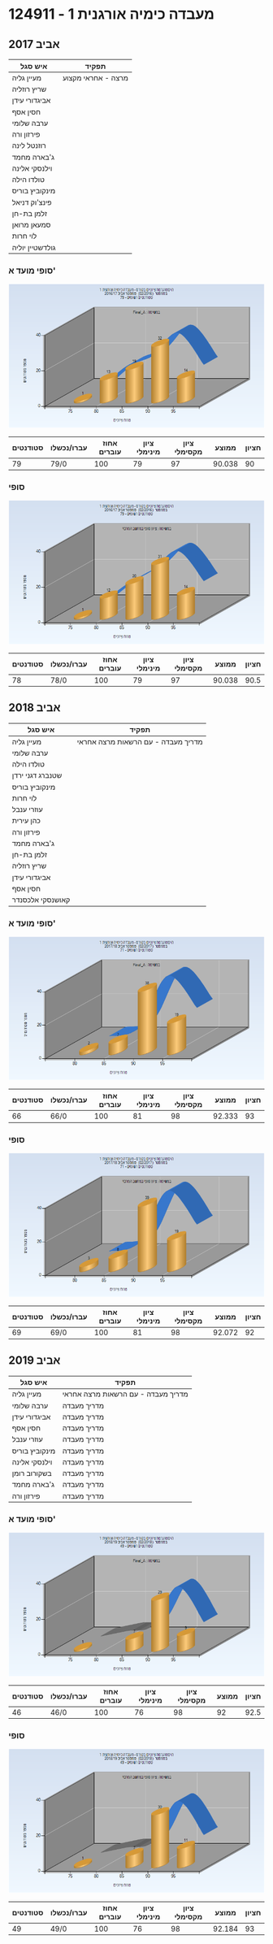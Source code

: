 # 124911 - מעבדה כימיה אורגנית 1

## אביב 2017

| איש סגל | תפקיד |
| ---- | ---- |
| מעיין גליה | מרצה - אחראי מקצוע |
| שריץ רוזליה |  |
| אביגדורי עידן |  |
| חסין אסף |  |
| ערבה שלומי |  |
| פירזון ורה |  |
| רוזנטל לינה |  |
| ג'בארה מחמד |  |
| וילנסקי אלינה |  |
| טולדו הילה |  |
| מינקוביץ בוריס |  |
| פינצ'וק דניאל |  |
| זלמן בת-חן |  |
| סמעאן מרואן |  |
| לוי חרות |  |
| גולדשטיין יוליה |  |

### סופי מועד א'

![201602 Final_A](201602/Final_A.png)

| סטודנטים | עברו/נכשלו | אחוז עוברים | ציון מינימלי | ציון מקסימלי | ממוצע | חציון |
| ---- | ---- | ---- | ---- | ---- | ---- | ---- |
| 79 | 79/0 | 100 | 79 | 97 | 90.038 | 90 |

### סופי

![201602 Finals](201602/Finals.png)

| סטודנטים | עברו/נכשלו | אחוז עוברים | ציון מינימלי | ציון מקסימלי | ממוצע | חציון |
| ---- | ---- | ---- | ---- | ---- | ---- | ---- |
| 78 | 78/0 | 100 | 79 | 97 | 90.038 | 90.5 |

## אביב 2018

| איש סגל | תפקיד |
| ---- | ---- |
| מעיין גליה | מדריך מעבדה - עם הרשאות מרצה אחראי |
| ערבה שלומי |  |
| טולדו הילה |  |
| שטנברג דגני ירדן |  |
| מינקוביץ בוריס |  |
| לוי חרות |  |
| עוזרי ענבל |  |
| כהן עירית |  |
| פירזון ורה |  |
| ג'בארה מחמד |  |
| זלמן בת-חן |  |
| שריץ רוזליה |  |
| אביגדורי עידן |  |
| חסין אסף |  |
| קאושנסקי אלכסנדר |  |

### סופי מועד א'

![201702 Final_A](201702/Final_A.png)

| סטודנטים | עברו/נכשלו | אחוז עוברים | ציון מינימלי | ציון מקסימלי | ממוצע | חציון |
| ---- | ---- | ---- | ---- | ---- | ---- | ---- |
| 66 | 66/0 | 100 | 81 | 98 | 92.333 | 93 |

### סופי

![201702 Finals](201702/Finals.png)

| סטודנטים | עברו/נכשלו | אחוז עוברים | ציון מינימלי | ציון מקסימלי | ממוצע | חציון |
| ---- | ---- | ---- | ---- | ---- | ---- | ---- |
| 69 | 69/0 | 100 | 81 | 98 | 92.072 | 92 |

## אביב 2019

| איש סגל | תפקיד |
| ---- | ---- |
| מעיין גליה | מדריך מעבדה - עם הרשאות מרצה אחראי |
| ערבה שלומי | מדריך מעבדה |
| אביגדורי עידן | מדריך מעבדה |
| חסין אסף | מדריך מעבדה |
| עוזרי ענבל | מדריך מעבדה |
| מינקוביץ בוריס | מדריך מעבדה |
| וילנסקי אלינה | מדריך מעבדה |
| בשקורוב רומן | מדריך מעבדה |
| ג'בארה מחמד | מדריך מעבדה |
| פירזון ורה | מדריך מעבדה |

### סופי מועד א'

![201802 Final_A](201802/Final_A.png)

| סטודנטים | עברו/נכשלו | אחוז עוברים | ציון מינימלי | ציון מקסימלי | ממוצע | חציון |
| ---- | ---- | ---- | ---- | ---- | ---- | ---- |
| 46 | 46/0 | 100 | 76 | 98 | 92 | 92.5 |

### סופי

![201802 Finals](201802/Finals.png)

| סטודנטים | עברו/נכשלו | אחוז עוברים | ציון מינימלי | ציון מקסימלי | ממוצע | חציון |
| ---- | ---- | ---- | ---- | ---- | ---- | ---- |
| 49 | 49/0 | 100 | 76 | 98 | 92.184 | 93 |

